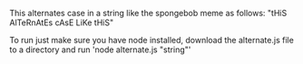 This alternates case in a string like the spongebob meme as follows:
  "tHiS AlTeRnAtEs cAsE LiKe tHiS"

To run just make sure you have node installed, download the alternate.js file to a directory and run 'node alternate.js "string"'   
